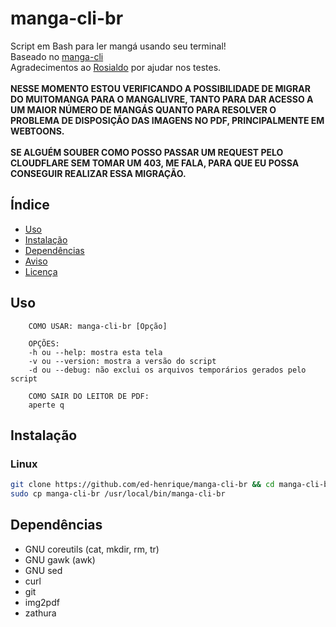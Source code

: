 # manga-cli-br

Script em Bash para ler mangá usando seu terminal!
<br>
Baseado no [manga-cli](https://github.com/7USTIN/manga-cli)
<br>
Agradecimentos ao [Rosialdo](https://github.com/Rosialdo) por ajudar nos testes.
<br>
<br>
**NESSE MOMENTO ESTOU VERIFICANDO A POSSIBILIDADE DE MIGRAR DO MUITOMANGA PARA O MANGALIVRE, TANTO PARA DAR ACESSO A UM MAIOR NÚMERO DE MANGÁS QUANTO PARA RESOLVER O PROBLEMA DE DISPOSIÇÃO DAS IMAGENS NO PDF, PRINCIPALMENTE EM WEBTOONS.**
<br>
<br>
**SE ALGUÉM SOUBER COMO POSSO PASSAR UM REQUEST PELO CLOUDFLARE SEM TOMAR UM 403, ME FALA, PARA QUE EU POSSA CONSEGUIR REALIZAR ESSA MIGRAÇÃO.**

## Índice

- [Uso](#uso)
- [Instalação](#instalação)
- [Dependências](#dependências)
- [Aviso](./DISCLAIMER.md)
- [Licença](./LICENSE.md)

## Uso

```text
    COMO USAR: manga-cli-br [Opção]

    OPÇÕES:
    -h ou --help: mostra esta tela
    -v ou --version: mostra a versão do script
    -d ou --debug: não exclui os arquivos temporários gerados pelo script

    COMO SAIR DO LEITOR DE PDF:
    aperte q
```

## Instalação

### Linux

```sh
git clone https://github.com/ed-henrique/manga-cli-br && cd manga-cli-br
sudo cp manga-cli-br /usr/local/bin/manga-cli-br
```

## Dependências

- GNU coreutils (cat, mkdir, rm, tr)
- GNU gawk (awk)
- GNU sed
- curl
- git
- img2pdf
- zathura